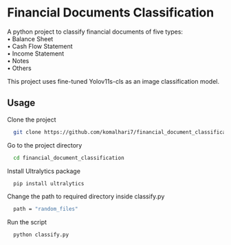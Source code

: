 
# Financial Documents Classification

A python project to classify financial documents of five types:  
• Balance Sheet  
• Cash Flow  Statement  
• Income Statement  
• Notes  
• Others

This project uses fine-tuned Yolov11s-cls as an image classification model.





## Usage

Clone the project

```bash
  git clone https://github.com/komalhari7/financial_document_classification
```

Go to the project directory

```bash
  cd financial_document_classification
```

Install Ultralytics package

```bash
  pip install ultralytics
```

Change the path to required directory inside classify.py

```bash
  path = "random_files"
```
Run the script

```bash
  python classify.py
```
